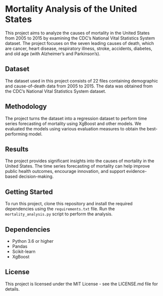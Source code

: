 
# Mortality Analysis of the United States

This project aims to analyze the causes of mortality in the United States from 2005 to 2015 by examining the CDC’s National Vital Statistics System dataset. The project focuses on the seven leading causes of death, which are cancer, heart disease, respiratory illness, stroke, accidents, diabetes, and old age (with Alzheimer’s and Parkinson’s). 

## Dataset

The dataset used in this project consists of 22 files containing demographic and cause-of-death data from 2005 to 2015. The data was obtained from the CDC’s National Vital Statistics System dataset. 

## Methodology

The project turns the dataset into a regression dataset to perform time series forecasting of mortality using XgBoost and other models. We evaluated the models using various evaluation measures to obtain the best-performing model. 

## Results

The project provides significant insights into the causes of mortality in the United States. The time series forecasting of mortality can help improve public health outcomes, encourage innovation, and support evidence-based decision-making.

## Getting Started

To run this project, clone this repository and install the required dependencies using the `requirements.txt` file. Run the `mortality_analysis.py` script to perform the analysis. 

## Dependencies

- Python 3.6 or higher
- Pandas 
- Scikit-learn
- XgBoost

## License

This project is licensed under the MIT License - see the LICENSE.md file for details.
